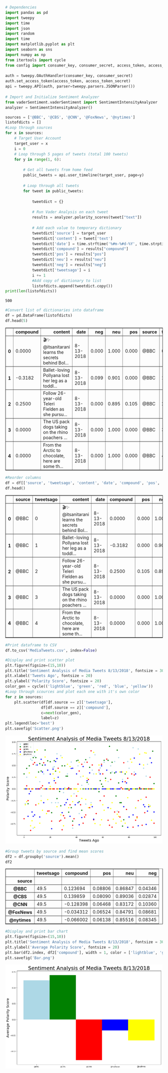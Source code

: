 

```python
# Dependencies
import pandas as pd
import tweepy
import time
import json
import random
import time
import matplotlib.pyplot as plt
import seaborn as sns
import numpy as np
from itertools import cycle
from config import consumer_key, consumer_secret, access_token, access_token_secret

auth = tweepy.OAuthHandler(consumer_key, consumer_secret)
auth.set_access_token(access_token, access_token_secret)
api = tweepy.API(auth, parser=tweepy.parsers.JSONParser())

# Import and Initialize Sentiment Analyzer
from vaderSentiment.vaderSentiment import SentimentIntensityAnalyzer
analyzer = SentimentIntensityAnalyzer()
```


```python
sources = ['@BBC', '@CBS', '@CNN', '@FoxNews', '@nytimes']
listofdicts = []
#Loop through sources
for x in sources:
    # Target User Account
    target_user = x
    i = 0
    # Loop through 5 pages of tweets (total 100 tweets)
    for y in range(1, 6):

        # Get all tweets from home feed
        public_tweets = api.user_timeline(target_user, page=y)

        # Loop through all tweets
        for tweet in public_tweets:

            tweetdict = {}

            # Run Vader Analysis on each tweet
            results = analyzer.polarity_scores(tweet["text"])

            # Add each value to temporary dictionary
            tweetdict['source'] = target_user
            tweetdict['content'] = tweet['text']
            tweetdict['date'] = time.strftime('%#m-%#d-%Y', time.strptime(tweet['created_at'],'%a %b %d %H:%M:%S +0000 %Y'))
            tweetdict['compound'] = results["compound"]
            tweetdict['pos'] = results["pos"]
            tweetdict['neu'] = results["neu"]
            tweetdict['neg'] = results["neg"]
            tweetdict['tweetsago'] = i
            i += 1
            #Add copy of dictionary to list
            listofdicts.append(tweetdict.copy())
print(len(listofdicts))
```

    500
    


```python
#Convert list of dictionaries into dataframe
df = pd.DataFrame(listofdicts)
df.head(5)
```




<div>
<style scoped>
    .dataframe tbody tr th:only-of-type {
        vertical-align: middle;
    }

    .dataframe tbody tr th {
        vertical-align: top;
    }

    .dataframe thead th {
        text-align: right;
    }
</style>
<table border="1" class="dataframe">
  <thead>
    <tr style="text-align: right;">
      <th></th>
      <th>compound</th>
      <th>content</th>
      <th>date</th>
      <th>neg</th>
      <th>neu</th>
      <th>pos</th>
      <th>source</th>
      <th>tweetsago</th>
    </tr>
  </thead>
  <tbody>
    <tr>
      <th>0</th>
      <td>0.0000</td>
      <td>🎬✨ @itsanitarani learns the secrets behind Bol...</td>
      <td>8-13-2018</td>
      <td>0.000</td>
      <td>1.000</td>
      <td>0.000</td>
      <td>@BBC</td>
      <td>0</td>
    </tr>
    <tr>
      <th>1</th>
      <td>-0.3182</td>
      <td>Ballet-loving Pollyana lost her leg as a toddl...</td>
      <td>8-13-2018</td>
      <td>0.099</td>
      <td>0.901</td>
      <td>0.000</td>
      <td>@BBC</td>
      <td>1</td>
    </tr>
    <tr>
      <th>2</th>
      <td>0.2500</td>
      <td>Follow 26-year-old Teleri Fielden as she pursu...</td>
      <td>8-13-2018</td>
      <td>0.000</td>
      <td>0.895</td>
      <td>0.105</td>
      <td>@BBC</td>
      <td>2</td>
    </tr>
    <tr>
      <th>3</th>
      <td>0.0000</td>
      <td>The US pack dogs taking on the rhino poachers ...</td>
      <td>8-13-2018</td>
      <td>0.000</td>
      <td>1.000</td>
      <td>0.000</td>
      <td>@BBC</td>
      <td>3</td>
    </tr>
    <tr>
      <th>4</th>
      <td>0.0000</td>
      <td>From the Arctic to chocolate, here are some th...</td>
      <td>8-13-2018</td>
      <td>0.000</td>
      <td>1.000</td>
      <td>0.000</td>
      <td>@BBC</td>
      <td>4</td>
    </tr>
  </tbody>
</table>
</div>




```python
#Reorder columns
df = df[['source', 'tweetsago', 'content', 'date', 'compound', 'pos', 'neu', 'neg']]
df.head()
```




<div>
<style scoped>
    .dataframe tbody tr th:only-of-type {
        vertical-align: middle;
    }

    .dataframe tbody tr th {
        vertical-align: top;
    }

    .dataframe thead th {
        text-align: right;
    }
</style>
<table border="1" class="dataframe">
  <thead>
    <tr style="text-align: right;">
      <th></th>
      <th>source</th>
      <th>tweetsago</th>
      <th>content</th>
      <th>date</th>
      <th>compound</th>
      <th>pos</th>
      <th>neu</th>
      <th>neg</th>
    </tr>
  </thead>
  <tbody>
    <tr>
      <th>0</th>
      <td>@BBC</td>
      <td>0</td>
      <td>🎬✨ @itsanitarani learns the secrets behind Bol...</td>
      <td>8-13-2018</td>
      <td>0.0000</td>
      <td>0.000</td>
      <td>1.000</td>
      <td>0.000</td>
    </tr>
    <tr>
      <th>1</th>
      <td>@BBC</td>
      <td>1</td>
      <td>Ballet-loving Pollyana lost her leg as a toddl...</td>
      <td>8-13-2018</td>
      <td>-0.3182</td>
      <td>0.000</td>
      <td>0.901</td>
      <td>0.099</td>
    </tr>
    <tr>
      <th>2</th>
      <td>@BBC</td>
      <td>2</td>
      <td>Follow 26-year-old Teleri Fielden as she pursu...</td>
      <td>8-13-2018</td>
      <td>0.2500</td>
      <td>0.105</td>
      <td>0.895</td>
      <td>0.000</td>
    </tr>
    <tr>
      <th>3</th>
      <td>@BBC</td>
      <td>3</td>
      <td>The US pack dogs taking on the rhino poachers ...</td>
      <td>8-13-2018</td>
      <td>0.0000</td>
      <td>0.000</td>
      <td>1.000</td>
      <td>0.000</td>
    </tr>
    <tr>
      <th>4</th>
      <td>@BBC</td>
      <td>4</td>
      <td>From the Arctic to chocolate, here are some th...</td>
      <td>8-13-2018</td>
      <td>0.0000</td>
      <td>0.000</td>
      <td>1.000</td>
      <td>0.000</td>
    </tr>
  </tbody>
</table>
</div>




```python
#Print dataframe to CSV
df.to_csv('MediaTweets.csv', index=False)
```


```python
#Display and print scatter plot
plt.figure(figsize=(15,10))
plt.title('Sentiment Analysis of Media Tweets 8/13/2018', fontsize = 30)
plt.xlabel('Tweets Ago', fontsize = 20)
plt.ylabel('Polarity Score', fontsize = 20)
color_gen = cycle(('lightblue', 'green', 'red', 'blue', 'yellow'))
#Loop through scources and plot each one with it's own color
for z in sources:
    plt.scatter(df[df.source == z]['tweetsago'], 
                df[df.source == z]['compound'], 
                c=next(color_gen),
                label=z)
plt.legend(loc='best')
plt.savefig('Scatter.png')
```


![png](output_5_0.png)



```python
#Group tweets by source and find mean scores
df2 = df.groupby('source').mean()
df2
```




<div>
<style scoped>
    .dataframe tbody tr th:only-of-type {
        vertical-align: middle;
    }

    .dataframe tbody tr th {
        vertical-align: top;
    }

    .dataframe thead th {
        text-align: right;
    }
</style>
<table border="1" class="dataframe">
  <thead>
    <tr style="text-align: right;">
      <th></th>
      <th>tweetsago</th>
      <th>compound</th>
      <th>pos</th>
      <th>neu</th>
      <th>neg</th>
    </tr>
    <tr>
      <th>source</th>
      <th></th>
      <th></th>
      <th></th>
      <th></th>
      <th></th>
    </tr>
  </thead>
  <tbody>
    <tr>
      <th>@BBC</th>
      <td>49.5</td>
      <td>0.123694</td>
      <td>0.08806</td>
      <td>0.86847</td>
      <td>0.04346</td>
    </tr>
    <tr>
      <th>@CBS</th>
      <td>49.5</td>
      <td>0.139859</td>
      <td>0.08090</td>
      <td>0.89036</td>
      <td>0.02874</td>
    </tr>
    <tr>
      <th>@CNN</th>
      <td>49.5</td>
      <td>-0.128398</td>
      <td>0.06468</td>
      <td>0.83172</td>
      <td>0.10360</td>
    </tr>
    <tr>
      <th>@FoxNews</th>
      <td>49.5</td>
      <td>-0.034312</td>
      <td>0.06524</td>
      <td>0.84791</td>
      <td>0.08681</td>
    </tr>
    <tr>
      <th>@nytimes</th>
      <td>49.5</td>
      <td>-0.066002</td>
      <td>0.06138</td>
      <td>0.85516</td>
      <td>0.08345</td>
    </tr>
  </tbody>
</table>
</div>




```python
#Display and print bar chart
plt.figure(figsize=(15,10))
plt.title('Sentiment Analysis of Media Tweets 8/13/2018', fontsize = 30)
plt.ylabel('Average Polarity Score', fontsize = 20)
plt.bar(df2.index, df2['compound'], width = 1, color = ['lightblue', 'green', 'red', 'blue', 'yellow'], align='center')
plt.savefig('Bar.png')
```


![png](output_7_0.png)

